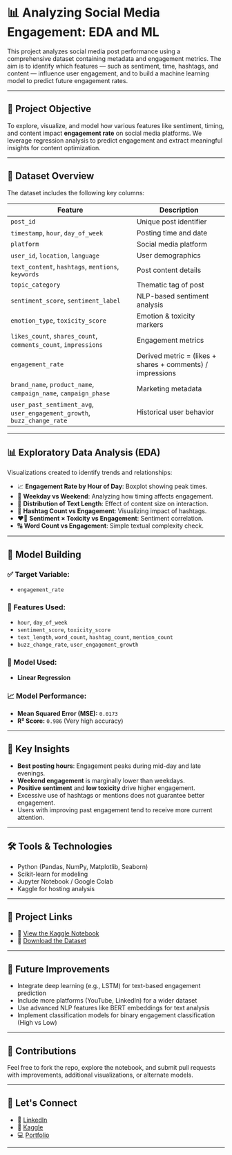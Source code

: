 # 📊 Analyzing Social Media Engagement: EDA and ML

This project analyzes social media post performance using a comprehensive dataset containing metadata and engagement metrics. The aim is to identify which features — such as sentiment, time, hashtags, and content — influence user engagement, and to build a machine learning model to predict future engagement rates.

---

## 🧠 Project Objective

To explore, visualize, and model how various features like sentiment, timing, and content impact **engagement rate** on social media platforms. We leverage regression analysis to predict engagement and extract meaningful insights for content optimization.

---

## 📁 Dataset Overview

The dataset includes the following key columns:

| Feature                  | Description |
|--------------------------|-------------|
| `post_id`               | Unique post identifier |
| `timestamp`, `hour`, `day_of_week` | Posting time and date |
| `platform`              | Social media platform |
| `user_id`, `location`, `language` | User demographics |
| `text_content`, `hashtags`, `mentions`, `keywords` | Post content details |
| `topic_category`        | Thematic tag of post |
| `sentiment_score`, `sentiment_label` | NLP-based sentiment analysis |
| `emotion_type`, `toxicity_score` | Emotion & toxicity markers |
| `likes_count`, `shares_count`, `comments_count`, `impressions` | Engagement metrics |
| `engagement_rate`       | Derived metric = (likes + shares + comments) / impressions |
| `brand_name`, `product_name`, `campaign_name`, `campaign_phase` | Marketing metadata |
| `user_past_sentiment_avg`, `user_engagement_growth`, `buzz_change_rate` | Historical user behavior |

---

## 📊 Exploratory Data Analysis (EDA)

Visualizations created to identify trends and relationships:

- 📈 **Engagement Rate by Hour of Day**: Boxplot showing peak times.
- 📆 **Weekday vs Weekend**: Analyzing how timing affects engagement.
- 📝 **Distribution of Text Length**: Effect of content size on interaction.
- 🔣 **Hashtag Count vs Engagement**: Visualizing impact of hashtags.
- ❤️‍🔥 **Sentiment × Toxicity vs Engagement**: Sentiment correlation.
- 🔠 **Word Count vs Engagement**: Simple textual complexity check.

---

## 🧮 Model Building

### ✅ Target Variable:
- `engagement_rate`

### 🧠 Features Used:
- `hour`, `day_of_week`
- `sentiment_score`, `toxicity_score`
- `text_length`, `word_count`, `hashtag_count`, `mention_count`
- `buzz_change_rate`, `user_engagement_growth`

### 🧪 Model Used:
- **Linear Regression**

### 📈 Model Performance:
- **Mean Squared Error (MSE):** `0.0173`
- **R² Score:** `0.986` (Very high accuracy)

---

## 📌 Key Insights

- **Best posting hours**: Engagement peaks during mid-day and late evenings.
- **Weekend engagement** is marginally lower than weekdays.
- **Positive sentiment** and **low toxicity** drive higher engagement.
- Excessive use of hashtags or mentions does not guarantee better engagement.
- Users with improving past engagement tend to receive more current attention.

---

## 🛠 Tools & Technologies

- Python (Pandas, NumPy, Matplotlib, Seaborn)
- Scikit-learn for modeling
- Jupyter Notebook / Google Colab
- Kaggle for hosting analysis

---

## 🔗 Project Links

- 📓 [View the Kaggle Notebook]([https://www.kaggle.com/yourusername/your-notebook-name](https://www.kaggle.com/code/souvikrana17/analyzing-social-media-engagement-eda-and-ml))
- 📁 [Download the Dataset]([https://www.kaggle.com/yourdatasetlink](https://www.kaggle.com/datasets/subashmaster0411/social-media-engagement-dataset/data))

---

## 📌 Future Improvements

- Integrate deep learning (e.g., LSTM) for text-based engagement prediction
- Include more platforms (YouTube, LinkedIn) for a wider dataset
- Use advanced NLP features like BERT embeddings for text analysis
- Implement classification models for binary engagement classification (High vs Low)

---

## 🤝 Contributions

Feel free to fork the repo, explore the notebook, and submit pull requests with improvements, additional visualizations, or alternate models.

---


## 👋 Let's Connect

- 💼 [LinkedIn](https://www.linkedin.com/in/souvik-rana-sr17/)
- 🧠 [Kaggle](https://www.kaggle.com/souvikrana17)
- 💻 [Portfolio](https://souvik-rana.vercel.app/)

---

